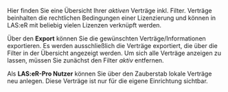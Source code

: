 Hier finden Sie eine Übersicht Ihrer *aktiven* Verträge inkl. Filter. Verträge beinhalten die rechtlichen Bedingungen einer Lizenzierung und können in LAS:eR mit beliebig vielen Lizenzen verknüpft werden.

Über den **Export** können Sie die gewünschten Verträge/Informationen exportieren. Es werden ausschließlich die Verträge exportiert, die über die Filter in der Übersicht angezeigt werden. Um sich alle Verträge anzeigen zu lassen, müssen Sie zunächst den Filter *aktiv* entfernen. 

Als **LAS:eR-Pro Nutzer** können Sie über den Zauberstab lokale Verträge neu anlegen. Diese Verträge ist nur für die eigene Einrichtung sichtbar.

